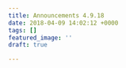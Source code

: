 ```yaml
---
title: Announcements 4.9.18
date: 2018-04-09 14:02:12 +0000
tags: []
featured_image: ''
draft: true

---
```

